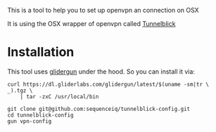 This is a tool to help you to set up openvpn an connection on OSX

It is using the OSX wrapper of openvpn called [Tunnelblick](https://code.google.com/p/tunnelblick/)


# Installation

This tool uses [glidergun](https://github.com/gliderlabs/glidergun) under the hood. So you can install it via:

```
curl https://dl.gliderlabs.com/glidergun/latest/$(uname -sm|tr \  _).tgz \
    | tar -zxC /usr/local/bin
```

```
git clone git@github.com:sequenceiq/tunnelblick-config.git
cd tunnelblick-config
gun vpn-config
```


